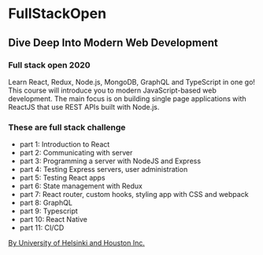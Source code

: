 # FullStackOpen

## Dive Deep Into Modern Web Development

### Full stack open 2020

Learn React, Redux, Node.js, MongoDB, GraphQL and TypeScript in one go! This course will introduce you to modern JavaScript-based web development. The main focus is on building single page applications with ReactJS that use REST APIs built with Node.js.

### These are full stack challenge
  
  * part 1: Introduction to React
  * part 2: Communicating with server
  * part 3: Programming a server with NodeJS and Express
  * part 4: Testing Express servers, user administration
  * part 5: Testing React apps
  * part 6: State management with Redux
  * part 7: React router, custom hooks, styling app with CSS and webpack
  * part 8: GraphQL
  * part 9: Typescript
  * part 10: React Native
  * part 11: CI/CD

[By University of Helsinki and Houston Inc.](https://fullstackopen.com/en)